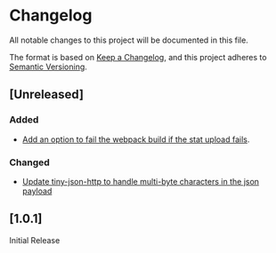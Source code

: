 # Changelog

All notable changes to this project will be documented in this file.

The format is based on [Keep a Changelog](https://keepachangelog.com/en/1.0.0/),
and this project adheres to [Semantic Versioning](https://semver.org/spec/v2.0.0.html).

## [Unreleased]
### Added
- [Add an option to fail the webpack build if the stat upload fails](https://github.com/packtracker/webpack-plugin/pull/2/files).

### Changed
- [Update tiny-json-http to handle multi-byte characters in the json payload](https://github.com/packtracker/webpack-plugin/pull/3/files)

## [1.0.1]

Initial Release
